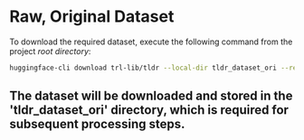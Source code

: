 # Raw, Original Dataset
To download the required dataset, execute the following command from the project *root directory*:
```sh
huggingface-cli download trl-lib/tldr --local-dir tldr_dataset_ori --repo-type dataset
```
## The dataset will be downloaded and stored in the 'tldr_dataset_ori' directory, which is required for subsequent processing steps.
